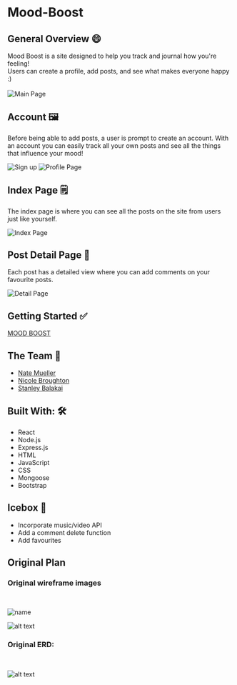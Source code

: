 # Mood-Boost 


## General Overview 😄

Mood Boost is a site designed to help you track and journal how you're feeling! 
<br>
Users can create a profile, add posts, and see what makes everyone happy :)
<br>
<br>
![Main Page](https://i.imgur.com/wR5VN5g.png)

## Account 🖼

Before being able to add posts, a user is prompt to create an account. 
With an account you can easily track all your own posts and see all the things that influence your mood!

![Sign up](https://i.imgur.com/bLQSZPP.png)
![Profile Page](https://i.imgur.com/NxcRzPq.jpg)


## Index Page 🗒

The index page is where you can see all the posts on the site from users just like yourself.

![Index Page](https://i.imgur.com/TIPuDYk.jpg)

## Post Detail Page 🔎

Each post has a detailed view where you can add comments on your favourite posts.

![Detail Page](https://i.imgur.com/rSyqqmS.jpg)

## Getting Started ✅

[MOOD BOOST](https://moodboosted.herokuapp.com/)


## The Team 💫

- [Nate Mueller](https://github.com/natetmmueller)
- [Nicole Broughton](https://github.com/nicbrou)
- [Stanley Balakai](https://github.com/stanley-balakai)

## Built With: 🛠

- React
- Node.js
- Express.js
- HTML
- JavaScript
- CSS
- Mongoose
- Bootstrap

## Icebox :icecream:

- Incorporate music/video API
- Add a comment delete function
- Add favourites

## Original Plan

### Original wireframe images
<br>

![name](https://i.imgur.com/D9HcJJg.png)

![alt text](https://i.imgur.com/wMYWHdH.png)
<br>
### Original ERD:
<br>

![alt text](https://i.imgur.com/DEQpObX.png)
